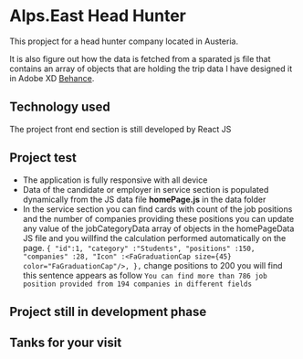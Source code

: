 # Alps.East Head Hunter

This propject for a head hunter company located in Austeria.

It is also figure out how the data is fetched from a sparated js file that contains an array of objects that are holding the trip data
I have designed it in Adobe XD [Behance](https://www.behance.net/gallery/133239491/AlpsEast-Portal).

## Technology used

The project front end section is still developed by React JS

## Project test

- The application is fully responsive with all device
- Data of the candidate or employer in service section is populated dynamically from the JS data file **homePage.js** in the data folder
- In the service section you can find cards with count of the job positions and the number of companies providing these positions
  you can update any value of the jobCategoryData array of objects in the homePageData JS file and you willfind the calculation performed automatically on the page.
  `{ "id":1, "category" :"Students", "positions" :150, "companies" :28, "Icon" :<FaGraduationCap size={45} color="FaGraduationCap"/>, },` change positions to 200 you will find this sentence appears as follow
  `You can find more than 786 job position provided from 194 companies in different fields`

## Project still in development phase

## Tanks for your visit
